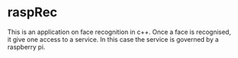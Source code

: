 raspRec
=======

This is an application on face recognition in c++. Once a face is recognised, it give one access to a service. In this case the service is governed by a raspberry pi.
